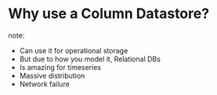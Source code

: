 #  Why use a Column Datastore?

note:
- Can use it for operational storage
- But due to how you model it, Relational DBs
- Is amazing for timeseries
- Massive distribution
- Network failure
